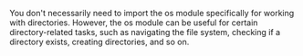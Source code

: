 You don't necessarily need to import the os module specifically for working with directories. However, the os module can be useful for certain directory-related tasks, such as navigating the file system, checking if a directory exists, creating directories, and so on.

